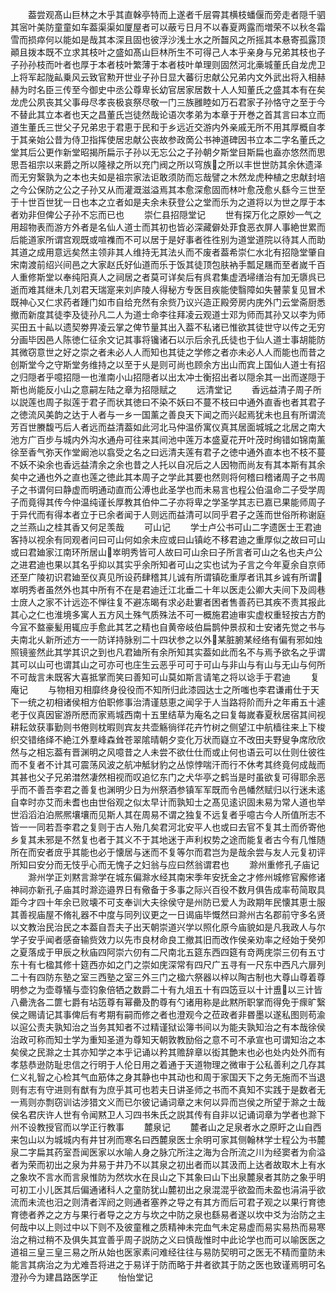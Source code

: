 <!-- { "loadSidebar": true } -->
　　葢尝观髙山巨林之木乎其直榦亭特而上遂者千层霄其横枝蟠偃而旁走者隠千驷其宻叶美防童童如车葢渠渠如厦屋者可以蔽亏日月不以春夏两露而増荣不以秋冬霜雪而损瘁何以能如是哉其本深且固也彼浮沙浅土水之所齧风之所摇其本悬寄孤露顶顚且拨本既不立求其枝叶之盛如髙山巨林所生不可得己人本乎亲身与兄弟其枝也子子孙孙枝而叶者也厚于本者枝叶繁薄于本者枝叶单理则固然河北槀城董氏自龙虎卫上将军起陇畆乗风云致官勲开世业子孙日显大蕃衍忠献公兄弟内文外武出将入相赫赫为时名臣三传至今御史中丞公尊卑长幼官居家居数十人人知董氏之盛其本有在矣龙虎公夙丧其父事母尽孝丧极哀祭尽敬一门三族雝睦如万石君家子孙恪守之至于今不替此其立本者也天之昌董氏岂徒然哉论语次孝弟为本章于开巻之首其言曰本立而道生董氏三世父子兄弟忠于君恵于民和于乡远近交游内外亲戚无所不用其厚概自孝于其亲始公昔为侍卫指挥使居忠献公丧故参政啇公书神道碑因书立本二字名董氏之堂其后公更作新堂昭揭所扁示子孙以无忘公之子孙朝夕斯堂目斯扁也盍亦悠然而思思吾祖宗以来爵之所以隆禄之所以充门阀之所以穹族之所以丰世世防其余休遗泽而无穷繄孰为之本也夫如是祖宗家法讵敢须防而忘哉譬之木然龙虎种植之忠献封培之今公保防之公之子孙又从而灌溉滋溢焉其本愈深愈固而林叶愈茂愈乆繇今三世至于十世百世犹一日也本之立者如是夫余未获登公之堂而乐为之道将以为世之厚于本者劝非但俾公子孙不忘而已也
　　崇仁县招隠堂记
　　世有探万化之原妙一气之用超物表而游方外者是名仙人道士而其初也皆必深藏僻处菲食恶衣屏人事絶世累而后能道家所谓宫观既或喧襍而不可以居于是好事者徃徃别为道堂道院以待其人而助其道之成用意远矣然主领非其人维持无其法乆而不废者葢希崇仁水北有招隐堂肇自宋南渡前绍兴间邑之大家赵氏好仙道而乐于饭其徒顶包肤衲手瓢足屩而至者嵗千百人重修斯堂以奉纯阳真人之祠居之者莫可详矣后有呉君集虚洒埽缮治有加无隳呉已逝而难其继未几刘君天瑞寔来刘庐陵人得秘方专医目疾能使翳障如失瞽蒙复见冒术既神心又仁求药者踵门如市自给充然有余赀乃议兴造正殿旁房内庑外门云堂斋厨悉撤而新度其徒李及徒孙凡二人为道士命李往拜凌云观道士邓为师而其孙又以李为师买田五十畆以遗契劵畀凌云掌之俾节量其出入葢不私诸已惟欲其徒世守以传之无穷分画毕因邑人陈徳仁征余文记其事将镵诸石以示后余孔氏徒也于仙人道士事胡能防其微窃意世之好之崇之者未必人人而知也其徒之学修之者亦未必人人而能也而昔之创斯堂今之守斯堂务维持之以至于乆是则可尚也顾余方出山而宾上国仙人道士有招之归隠者乎噫招隠一也淮南小山招隠者以出太冲士衡招出者以隠余其一出而遂隠于斯也尚能反小山之意嗣左陆之章为招隠赋之
　　远清堂记
　　香远益清子周子所以説莲也周子拟莲于君子而状其徳曰不染不妖曰不蔓不枝曰中通外直香也者其君子之徳流风美韵之达于人者与一乡一国薰之善良天下闻之而兴起焉犹未也且有所谓流芳百世賸馥丐后人者远而益清葢如此河北马仲温侨寓仪真其居面城城之北居之南大池方广百步与城内外沟水通舟可往来其间池中莲万本盛夏花开叶茂时绚错如锦南薰徐至香气弥天作堂阚池以翕受之名之曰远清夫莲有君子之徳中通外直本也不枝不蔓不妖不染余也香远益清余之余也昔之人托以自况后之人因物而尚友有其本斯有其余矣中之通也外之直也莲之徳此其本周子之学此其要也然则将何稽曰稽诸周子之书周子之书谓何曰静虚而明通动直而公溥也此圣学也而未易言也程公伯温命二子受学周子而竟得其传今仲温纯谨长厚教其伯仲二子亦将卑之学圣学其志已嘉已果能师周子于异代而有得本者立于已余者闻于人则远而益清可以同乎君子之莲而世俗所称谢庭之兰燕山之桂其香又何足羡哉
　　可山记
　　学士卢公书可山二字遗医士王君迪客持以视余有同观者问曰可山何如余未应或曰山镇屹不移君迪之重厚似之故曰可山或曰君廸家江南环所居山崒明秀皆可人故曰可山余曰子所言者可山之名也夫卢公之进君迪也果以其名乎抑以其实乎余所知者可山之实也试为子言之今年夏余自京师还至广陵初识君廸至仪真见所设药肆稽其儿诚有所谓镇矻重厚者讯其乡诚有所谓崒明秀者虽然外也其中所有不在是君迪迁江北垂二十年以医走公卿大夫间下及闾巷士庻人之家不计远迩不惮往复不避冻暍有求必赴寠者困者售善药已其疾不责其报此其心之仁也淮境多寓人五方风土殊气质殊法不可一概施君迪审实虚权重轻按古方酌今冝不盩豪髪用辄应手愈此其艺之精也自黄帝岐伯扁鹊仲景叔和士安诸先觉之书与夫南北乆新所述方一一防详持脉别二十四状参之以外某脏腑某经络有偏有邪如烛照镜鉴然此其学其识之到也凡君廸所有余所知其实葢如此而名不与焉予欲名之乎谓其可以山可也谓其山之可亦可也庄生云恶乎可可于可山与非山与有山与无山与何所不可哉言未既客大喜抵掌而笑曰善知可山莫如斯言请笔之将以谂手于君迪
　　复庵记
　　与物相刃相靡终身役役而不知所归此漆园达士之所嗤也李君谦甫仕于天下一统之初相诸侯相方伯职修事治清谨慈恵之闻孚于人当路将阶而升之年甫五十遽老于仪真因宦游所厯而家焉城西南十五里结草为庵名之曰复每嵗春夏秋居宿其间视耕耘敛获事勤则书倦则枕暇则宾友共壶觞徜徉花卉竹树之侧望江中航樯往来上下梭织交错络绎不絶江外羣峰森耸苍翠隂晴朝夕变化万状而嶷立不改田夫野叟争席欣欣然与之相忘葢有晋渊明之风噫昔之人未尝不欲仕仕而或止何也语云可以仕则仕彼徃而不复者不计其可震荡风波之航冲觝豺豹之丛惊悖喘汗而行不休考其终竟何成哉而其甚也父子兄弟澘然凄然相视而叹追忆东门之犬华亭之鹤当是时虽欲复可得耶余恶乎而不善吾李君之善复也渊明少日为州祭酒参镇军军既而令邑幡然赋归以行迷未逺自幸时亦艾而未耆也由世俗观之似太早计而孰知士之髙见逺识固未易为常人道也举世滔滔泊泊熈熈壤壤而见斯人其在周易不谓之独复不远复者乎噫古今人所值所志不皆一一同若吾李君之复则于古人殆几矣君河北安平人也或曰去官不复其土而侨寄他乡复其未邪是不然复也者于其义不于其地迷于声利权势之途而能复者古今有几惟随所在而安者庻乎其能也必于懐居与迷而不复等尔而君岂为是哉余尝与友人元复初评所知曰安分而无忮乎心而无愧子之妇翁与应曰然翁谓君也
　　滁州重修孔子庙记
　　滁州学正刘黙言滁学在城东偏滁水经其南宋季年安抚金之才修州城修官廨修诸神祠亦新孔子庙其时滁迩邉界日有儆备于多事之际兴百役不数月俱告成率苟简取具距今才四十年余已败壊不可支奉训大夫徐侯守是州防已爱人为政期年民懐其恵士服其善视庙屋不脩礼器不中度与同列议更之一日谒庙毕慨然曰滁州古名郡前守多名贤以文教治民治民之本葢自吾夫子出天朝崇道兴学以照化原今庙貌如是凡我政人与尔学子安乎闻者感奋输赀效力以先市良材命良工撤其旧而改作侯亲劝率之经始于癸夘之夏落成于甲辰之秋庙四阿崇六仞有二尺南北五筵东西四筵有竒两庑崇三仞有五寸东十有七楹其修十筵西亦如之门之崇如庑深常有四尺广五寻有一尺东中西凡六扉列二十有四防东塾之室三西塾之室三外三门之楹六祭器以梓以陶古制也大尊山尊着尊明参之为壶尊犠与壶钧象倍牺之数爵二十有九俎五十有四笾豆以十计盙以三计皆八罍洗各二篚七爵有坫笾尊有幂罍及酌尊有勺诸用称是此黙所职掌而得免于瘝旷繄侯之赐请记其事俾后有考期有嗣而修之者也澄观今之莅政者非昬墨以遂私图则苟渝以逭公责夫孰知治之当务其知者不过精谨狱讼簿书间以为能夫孰知治之有本哉徐侯治政可称而知士学为重知圣道为尊知天朝敦教励俗之意不可不承宣也可谓知治之本矣侯之民滁之士其亦知学之本乎记诵以矜其赡辞章以衒其艶末也必也处内处外而有孝慈恭逊防耻忠信之行明于人伦日用之着通于天道物理之微审于公私善利之几存其仁义礼智之心检其气血筋体之身其静也中其动也和周于家国天下之务无施而不当退则有志有守进则有猷有为庶乎其可也若夫日讲圣师之书而不真知不实践于是数者无一焉则亦剽窃训诂涉猎文义而已尔彼记诵词章之末何以异而岂侯之所望于滁之士哉侯名君庆许人世有令闻黙卫人习四书朱氏之説其传有自非以记诵词章为学者也滁下州不设教授官而以学正行教事
　　麓泉记
　　麓者山之足泉者水之原盱之山自西来包山以为城城内有井甘冽而寒名曰西麓泉医士余明可家其侧翰林学士程公为书麓泉二字扁其药室吾闻医家以水喻人身之脉宂所注之海为合所流之川为经窦者为俞溢者为荣而初出之泉为井易于井乃不以其泉之初出者而以其汲而上达者故取木上有水之象坎不言水而言泉惟防为然坎水在艮山之下其象曰山下出泉麓泉者其防之象乎明可初工小儿医其后偏通诸科人之童防犹山麓初出之泉混混乎欲盈而未盈也涓涓乎欲流而未流也汨之则清者浑阏之则通者塞养之导之有其方而后可君子观之以果行育徳育徳者养之之方与果行者导之之方与坎之中防之泉也繇易者遂以坎中爻为治防之主何哉中以上则过中以下则不及彼童稚之质精神未完血气未定易虚而易实易热而易寒治之稍过稍不及俱失其宜善乎周子説防之义曰慎哉惟时中此论学也而可以喻医医之道祖三皇三皇三易之所从始也医家素问难经往往与易防契明可之医无不精而童防未能言其病治之为尤难吾将进之于易详于防而略于井者欲其于防之医也致谨焉明可名澄孙今为建昌路医学正
　　怡怡堂记
